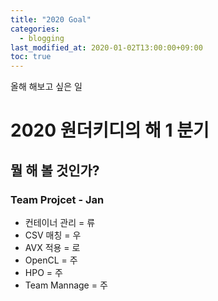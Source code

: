 ```yaml
---
title: "2020 Goal"
categories: 
  - blogging
last_modified_at: 2020-01-02T13:00:00+09:00
toc: true
---
```


올해 해보고 싶은 일 

# 2020 원더키디의 해 1 분기

## 뭘 해 볼 것인가?

### Team Projcet - Jan   
  - 컨테이너 관리 = 류
  - CSV 매칭 = 우
  - AVX 적용 = 로
  - OpenCL = 주
  - HPO = 주
  - Team Mannage = 주
